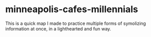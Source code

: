 # minneapolis-cafes-millennials
 This is a quick map I made to practice multiple forms of symolizing information at once, in a lighthearted and fun way.
